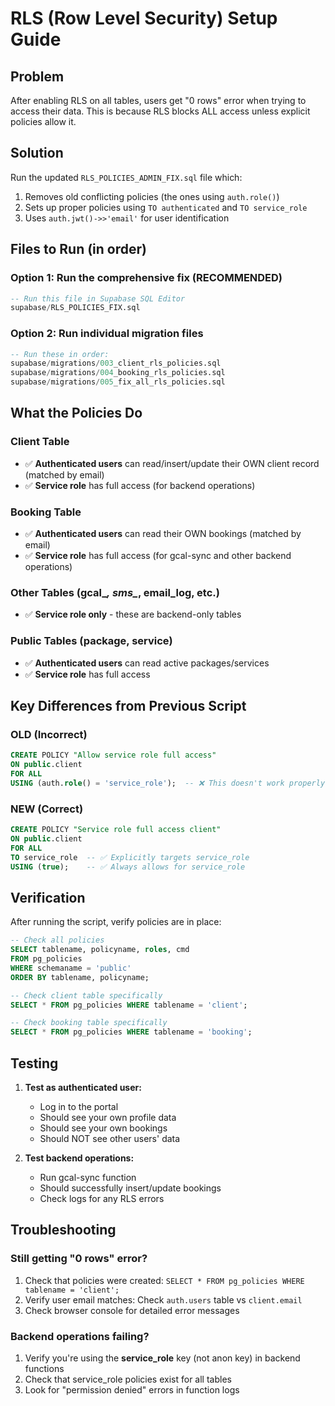# RLS (Row Level Security) Setup Guide

## Problem
After enabling RLS on all tables, users get "0 rows" error when trying to access their data. This is because RLS blocks ALL access unless explicit policies allow it.

## Solution
Run the updated `RLS_POLICIES_ADMIN_FIX.sql` file which:
1. Removes old conflicting policies (the ones using `auth.role()`)
2. Sets up proper policies using `TO authenticated` and `TO service_role`
3. Uses `auth.jwt()->>'email'` for user identification

## Files to Run (in order)

### Option 1: Run the comprehensive fix (RECOMMENDED)
```sql
-- Run this file in Supabase SQL Editor
supabase/RLS_POLICIES_FIX.sql
```

### Option 2: Run individual migration files
```sql
-- Run these in order:
supabase/migrations/003_client_rls_policies.sql
supabase/migrations/004_booking_rls_policies.sql
supabase/migrations/005_fix_all_rls_policies.sql
```

## What the Policies Do

### Client Table
- ✅ **Authenticated users** can read/insert/update their OWN client record (matched by email)
- ✅ **Service role** has full access (for backend operations)

### Booking Table
- ✅ **Authenticated users** can read their OWN bookings (matched by email)
- ✅ **Service role** has full access (for gcal-sync and other backend operations)

### Other Tables (gcal_*, sms_*, email_log, etc.)
- ✅ **Service role only** - these are backend-only tables

### Public Tables (package, service)
- ✅ **Authenticated users** can read active packages/services
- ✅ **Service role** has full access

## Key Differences from Previous Script

### OLD (Incorrect)
```sql
CREATE POLICY "Allow service role full access"
ON public.client
FOR ALL
USING (auth.role() = 'service_role');  -- ❌ This doesn't work properly
```

### NEW (Correct)
```sql
CREATE POLICY "Service role full access client"
ON public.client
FOR ALL
TO service_role  -- ✅ Explicitly targets service_role
USING (true);    -- ✅ Always allows for service_role
```

## Verification

After running the script, verify policies are in place:

```sql
-- Check all policies
SELECT tablename, policyname, roles, cmd 
FROM pg_policies 
WHERE schemaname = 'public' 
ORDER BY tablename, policyname;

-- Check client table specifically
SELECT * FROM pg_policies WHERE tablename = 'client';

-- Check booking table specifically
SELECT * FROM pg_policies WHERE tablename = 'booking';
```

## Testing

1. **Test as authenticated user:**
   - Log in to the portal
   - Should see your own profile data
   - Should see your own bookings
   - Should NOT see other users' data

2. **Test backend operations:**
   - Run gcal-sync function
   - Should successfully insert/update bookings
   - Check logs for any RLS errors

## Troubleshooting

### Still getting "0 rows" error?
1. Check that policies were created: `SELECT * FROM pg_policies WHERE tablename = 'client';`
2. Verify user email matches: Check `auth.users` table vs `client.email`
3. Check browser console for detailed error messages

### Backend operations failing?
1. Verify you're using the **service_role** key (not anon key) in backend functions
2. Check that service_role policies exist for all tables
3. Look for "permission denied" errors in function logs

